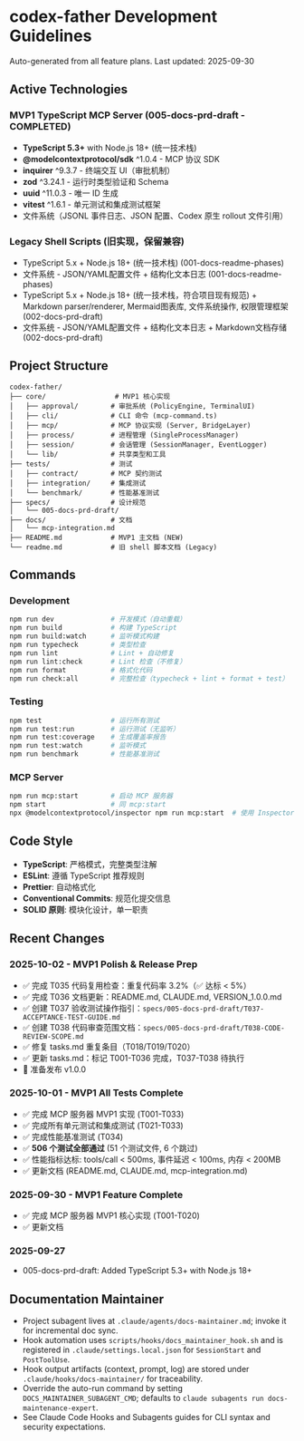 # codex-father Development Guidelines

Auto-generated from all feature plans. Last updated: 2025-09-30

## Active Technologies

### MVP1 TypeScript MCP Server (005-docs-prd-draft - COMPLETED)

- **TypeScript 5.3+** with Node.js 18+ (统一技术栈)
- **@modelcontextprotocol/sdk** ^1.0.4 - MCP 协议 SDK
- **inquirer** ^9.3.7 - 终端交互 UI（审批机制）
- **zod** ^3.24.1 - 运行时类型验证和 Schema
- **uuid** ^11.0.3 - 唯一 ID 生成
- **vitest** ^1.6.1 - 单元测试和集成测试框架
- 文件系统（JSONL 事件日志、JSON 配置、Codex 原生 rollout 文件引用）

### Legacy Shell Scripts (旧实现，保留兼容)

- TypeScript 5.x + Node.js 18+ (统一技术栈) (001-docs-readme-phases)
- 文件系统 - JSON/YAML配置文件 + 结构化文本日志 (001-docs-readme-phases)
- TypeScript 5.x + Node.js 18+ (统一技术栈，符合项目现有规范) + Markdown
  parser/renderer,
  Mermaid图表库, 文件系统操作, 权限管理框架 (002-docs-prd-draft)
- 文件系统 - JSON/YAML配置文件 + 结构化文本日志 +
  Markdown文档存储 (002-docs-prd-draft)

## Project Structure

```
codex-father/
├── core/                 # MVP1 核心实现
│   ├── approval/        # 审批系统 (PolicyEngine, TerminalUI)
│   ├── cli/             # CLI 命令 (mcp-command.ts)
│   ├── mcp/             # MCP 协议实现 (Server, BridgeLayer)
│   ├── process/         # 进程管理 (SingleProcessManager)
│   ├── session/         # 会话管理 (SessionManager, EventLogger)
│   └── lib/             # 共享类型和工具
├── tests/               # 测试
│   ├── contract/        # MCP 契约测试
│   ├── integration/     # 集成测试
│   └── benchmark/       # 性能基准测试
├── specs/               # 设计规范
│   └── 005-docs-prd-draft/
├── docs/                # 文档
│   └── mcp-integration.md
├── README.md            # MVP1 主文档 (NEW)
└── readme.md            # 旧 shell 脚本文档 (Legacy)
```

## Commands

### Development

```bash
npm run dev              # 开发模式（自动重载）
npm run build            # 构建 TypeScript
npm run build:watch      # 监听模式构建
npm run typecheck        # 类型检查
npm run lint             # Lint + 自动修复
npm run lint:check       # Lint 检查（不修复）
npm run format           # 格式化代码
npm run check:all        # 完整检查（typecheck + lint + format + test）
```

### Testing

```bash
npm test                 # 运行所有测试
npm run test:run         # 运行测试（无监听）
npm run test:coverage    # 生成覆盖率报告
npm run test:watch       # 监听模式
npm run benchmark        # 性能基准测试
```

### MCP Server

```bash
npm run mcp:start        # 启动 MCP 服务器
npm start                # 同 mcp:start
npx @modelcontextprotocol/inspector npm run mcp:start  # 使用 Inspector 调试
```

## Code Style

- **TypeScript**: 严格模式，完整类型注解
- **ESLint**: 遵循 TypeScript 推荐规则
- **Prettier**: 自动格式化
- **Conventional Commits**: 规范化提交信息
- **SOLID 原则**: 模块化设计，单一职责

## Recent Changes

### 2025-10-02 - MVP1 Polish & Release Prep

- ✅ 完成 T035 代码复用检查：重复代码率 3.2%（✅ 达标 < 5%）
- ✅ 完成 T036 文档更新：README.md, CLAUDE.md, VERSION_1.0.0.md
- ✅ 创建 T037 验收测试操作指引：`specs/005-docs-prd-draft/T037-ACCEPTANCE-TEST-GUIDE.md`
- ✅ 创建 T038 代码审查范围文档：`specs/005-docs-prd-draft/T038-CODE-REVIEW-SCOPE.md`
- ✅ 修复 tasks.md 重复条目（T018/T019/T020）
- ✅ 更新 tasks.md：标记 T001-T036 完成，T037-T038 待执行
- 🔄 准备发布 v1.0.0

### 2025-10-01 - MVP1 All Tests Complete

- ✅ 完成 MCP 服务器 MVP1 实现 (T001-T033)
- ✅ 完成所有单元测试和集成测试 (T021-T033)
- ✅ 完成性能基准测试 (T034)
- ✅ **506 个测试全部通过** (51 个测试文件, 6 个跳过)
- ✅ 性能指标达标: tools/call < 500ms, 事件延迟 < 100ms, 内存 < 200MB
- ✅ 更新文档 (README.md, CLAUDE.md, mcp-integration.md)

### 2025-09-30 - MVP1 Feature Complete

- ✅ 完成 MCP 服务器 MVP1 核心实现 (T001-T020)
- ✅ 更新文档

### 2025-09-27

- 005-docs-prd-draft: Added TypeScript 5.3+ with Node.js 18+

<!-- MANUAL ADDITIONS START -->

## Documentation Maintainer

- Project subagent lives at `.claude/agents/docs-maintainer.md`; invoke it for
  incremental doc sync.
- Hook automation uses `scripts/hooks/docs_maintainer_hook.sh` and is registered
  in `.claude/settings.local.json` for `SessionStart` and `PostToolUse`.
- Hook output artifacts (context, prompt, log) are stored under
  `.claude/hooks/docs-maintainer/` for traceability.
- Override the auto-run command by setting `DOCS_MAINTAINER_SUBAGENT_CMD`;
  defaults to `claude subagents run docs-maintenance-expert`.
- See Claude Code Hooks and Subagents guides for CLI syntax and security
expectations.
<!-- MANUAL ADDITIONS END -->
